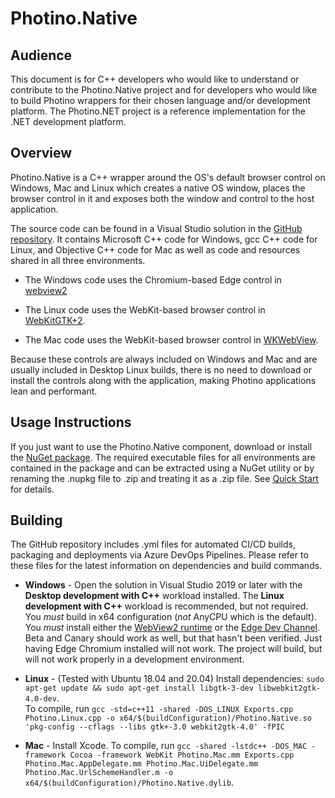 # Photino.Native

## Audience
This document is for C++ developers who would like to understand or contribute to the Photino.Native project and for developers who would like to build Photino wrappers for their chosen language and/or development platform. The <span>Photino.</span>NET project is a reference implementation for the .NET development platform.

## Overview
Photino.Native is a C++ wrapper around the OS's default browser control on Windows, Mac and Linux which creates a native OS window, places the browser control in it and exposes both the window and control to the host application.

The source code can be found in a Visual Studio solution in the [GitHub repository](https://github.com/tryphotino/photino.Native). It contains Microsoft C++ code for Windows, gcc C++ code for Linux, and Objective C++ code for Mac as well as code and resources shared in all three environments. 

* The Windows code uses the Chromium-based Edge control in [webview2]( https://docs.microsoft.com/en-us/microsoft-edge/webview2/?ranMID=24542&ranEAID=je6NUbpObpQ&ranSiteID=je6NUbpObpQ-T5b4unLww4VC4k9j9e_XIQ&epi=je6NUbpObpQ-T5b4unLww4VC4k9j9e_XIQ&irgwc=1&OCID=AID2000142_aff_7593_1243925&tduid=(ir__jmet23akugkftm1hkk0sohzibm2xpj1pijghddor00)(7593)(1243925)(je6NUbpObpQ-T5b4unLww4VC4k9j9e_XIQ)()&irclickid=_jmet23akugkftm1hkk0sohzibm2xpj1pijghddor00 )
  
* The Linux code uses the WebKit-based browser control in [WebKitGTK+2]( https://webkitgtk.org/ ).

* The Mac code uses the WebKit-based browser control in [WKWebView]( https://developer.apple.com/documentation/webkit/wkwebview ).

Because these controls are always included on Windows and Mac and are usually included in Desktop Linux builds, there is no need to download or install the controls along with the application, making Photino applications lean and performant.

## Usage Instructions
If you just want to use the Photino.Native component, download or install the [NuGet package]( https://www.nuget.org/packages/Photino.Native/ ). The required executable files for all environments are contained in the package and can be extracted using a NuGet utility or by renaming the .nupkg file to .zip and treating it as a .zip file. See [Quick Start]( ../00a-QuickStart.md ) for details.

## Building
The GitHub repository includes .yml files for automated CI/CD builds, packaging and deployments via Azure DevOps Pipelines. Please refer to these files for the latest information on dependencies and build commands.

* **Windows** - Open the solution in Visual Studio 2019 or later with the **Desktop development with C++** workload installed. The **Linux development with C++** workload is recommended, but not required. You *must* build in x64 configuration (*not* AnyCPU which is the default). You *must* install either the [WebView2 runtime]( https://go.microsoft.com/fwlink/p/?LinkId=2124703 ) or the [Edge Dev Channel]( https://www.microsoftedgeinsider.com/en-us/download ). Beta and Canary should work as well, but that hasn't been verified. Just having Edge Chromium installed will not work. The project will build, but will not work properly in a development environment.
  
* **Linux** - (Tested with Ubuntu 18.04 and 20.04) Install dependencies: `sudo apt-get update && sudo apt-get install libgtk-3-dev libwebkit2gtk-4.0-dev`.  <br> To compile, run `gcc -std=c++11 -shared -DOS_LINUX Exports.cpp Photino.Linux.cpp -o x64/$(buildConfiguration)/Photino.Native.so 'pkg-config --cflags --libs gtk+-3.0 webkit2gtk-4.0' -fPIC`

* **Mac** - Install Xcode. To compile, run `gcc -shared -lstdc++ -DOS_MAC -framework Cocoa -framework WebKit Photino.Mac.mm Exports.cpp Photino.Mac.AppDelegate.mm Photino.Mac.UiDelegate.mm Photino.Mac.UrlSchemeHandler.m -o x64/$(buildConfiguration)/Photino.Native.dylib`.

